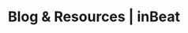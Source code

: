 ---
title: Blog & Resources | inBeat
description: >-
    The team at inBeat shares insights and resources to keep you ahead of influencer marketing.
---